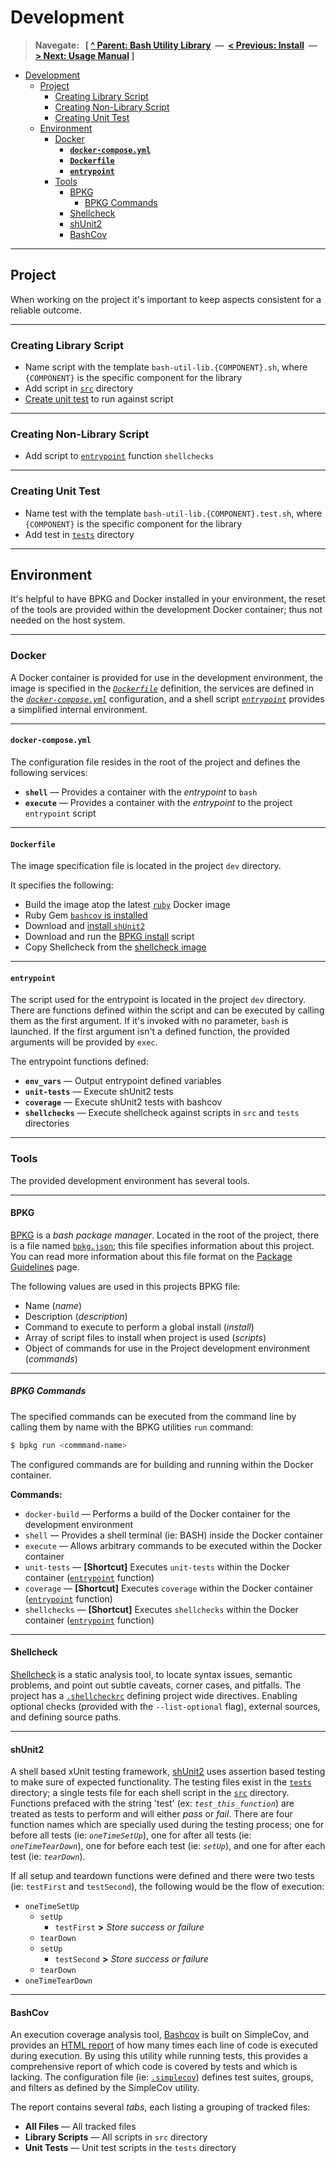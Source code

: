 # Development

> **Navegate: &nbsp; [ [^ Parent: Bash Utility Library](../README.md) &nbsp;&mdash;&nbsp; [< Previous: Install](./INSTALL.md) &nbsp;&mdash;&nbsp; [> Next: Usage Manual](./MANUAL.md) ]**

- [Development](#development)
  - [Project](#project)
    - [Creating Library Script](#creating-library-script)
    - [Creating Non-Library Script](#creating-non-library-script)
    - [Creating Unit Test](#creating-unit-test)
  - [Environment](#environment)
    - [Docker](#docker)
      - [**`docker-compose.yml`**](#docker-composeyml)
      - [**`Dockerfile`**](#dockerfile)
      - [**`entrypoint`**](#entrypoint)
    - [Tools](#tools)
      - [BPKG](#bpkg)
        - [BPKG Commands](#bpkg-commands)
      - [Shellcheck](#shellcheck)
      - [shUnit2](#shunit2)
      - [BashCov](#bashcov)

---


## Project

When working on the project it's important to keep aspects consistent for a reliable outcome.

---


### Creating Library Script

- Name script with the template `bash-util-lib.{COMPONENT}.sh`, where `{COMPONENT}` is the specific component for the library
- Add script in [`src`](../src) directory
- [Create unit test](#creating-unit-test) to run against script

---


### Creating Non-Library Script

- Add script to [`entrypoint`](#entrypoint) function `shellchecks`

---


### Creating Unit Test

- Name test with the template `bash-util-lib.{COMPONENT}.test.sh`, where `{COMPONENT}` is the specific component for the library
- Add test in [`tests`](../tests) directory

---


## Environment

It's helpful to have BPKG and Docker installed in your environment, the reset of the tools are provided within the development Docker container; thus not needed on the host system.

---


### Docker

A Docker container is provided for use in the development environment, the image is specified in the [_`Dockerfile`_](../dev/Dockerfile) definition, the services are defined in the [_`docker-compose.yml`_](../docker-compose.yml) configuration, and a shell script [_`entrypoint`_](../dev/entrypoint) provides a simplified internal environment.

---


#### **`docker-compose.yml`**

The configuration file resides in the root of the project and defines the following services:

  - **`shell`** &mdash; Provides a container with the _entrypoint_ to `bash`
  - **`execute`** &mdash; Provides a container with the _entrypoint_ to the project `entrypoint` script

---


#### **`Dockerfile`**

The image specification file is located in the project `dev` directory.

It specifies the following:

- Build the image atop the latest [`ruby`](https://hub.docker.com/_/ruby) Docker image
- Ruby Gem [`bashcov` is installed](https://github.com/infertux/bashcov#installation)
- Download and [install `shUnit2`](https://github.com/kward/shunit2)
- Download and run the [BPKG install](https://bpkg.sh#install) script
- Copy Shellcheck from the [shellcheck image](https://hub.docker.com/r/koalaman/shellcheck)

---


#### **`entrypoint`**

The script used for the entrypoint is located in the project `dev` directory.  There are functions defined within the script and can be executed by calling them as the first argument.  If it's invoked with no parameter, `bash` is launched.  If the first argument isn't a defined function, the provided arguments will be provided by `exec`.

The entrypoint functions defined:

- **`env_vars`** &mdash; Output entrypoint defined variables
- **`unit-tests`** &mdash; Execute shUnit2 tests
- **`coverage`** &mdash; Execute shUnit2 tests with bashcov
- **`shellchecks`** &mdash; Execute shellcheck against scripts in `src` and `tests` directories

---


### Tools

The provided development environment has several tools.

---


#### BPKG

[BPKG](https://bpkg.sh/) is a _bash package manager_.  Located in the root of the project, there is a file named [`bpkg.json`](../bpkg.json); this file specifies information about this project.  You can read more information about this file format on the [Package Guidelines](https://bpkg.sh/guidelines/) page.

The following values are used in this projects BPKG file:

- Name (_name_)
- Description (_description_)
- Command to execute to perform a global install (_install_)
- Array of script files to install when project is used (_scripts_)
- Object of commands for use in the Project development environment (_commands_)

---


##### BPKG Commands

The specified commands can be executed from the command line by calling them by name with the BPKG utilities `run` command:

```bash
$ bpkg run <commmand-name>
```

The configured commands are for building and running within the Docker container.

**Commands:**

- `docker-build` &mdash; Performs a build of the Docker container for the development environment
- `shell` &mdash; Provides a shell terminal (ie: BASH) inside the Docker container
- `execute` &mdash; Allows arbitrary commands to be executed within the Docker container
- `unit-tests` &mdash; **[Shortcut]** Executes `unit-tests` within the Docker container ([`entrypoint`](#entrypoint) function)
- `coverage` &mdash; **[Shortcut]** Executes `coverage` within the Docker container ([`entrypoint`](#entrypoint) function)
- `shellchecks` &mdash; **[Shortcut]** Executes `shellchecks` within the Docker container ([`entrypoint`](#entrypoint) function)

---


#### Shellcheck

[Shellcheck](https://github.com/koalaman/shellcheck) is a static analysis tool, to locate syntax issues, semantic problems, and point out subtle caveats, corner cases, and pitfalls.  The project has a [`.shellcheckrc`](../.shellcheckrc) defining project wide directives.  Enabling optional checks (provided with the `--list-optional` flag), external sources, and defining source paths.  

---


#### shUnit2

A shell based xUnit testing framework, [shUnit2](https://github.com/kward/shunit2) uses assertion based testing to make sure of expected functionality.  The testing files exist in the [`tests`](../tests) directory; a single tests file for each shell script in the [`src`](../src) directory.  Functions prefaced with the string 'test' (ex: _`test_this_function`_) are treated as tests to perform and will either _pass_ or _fail_.  There are four function names which are specially used during the testing process; one for before all tests (ie: _`oneTimeSetUp`_), one for after all tests (ie: _`oneTimeTearDown`_), one for before each test (ie: _`setUp`_), and one for after each test (ie: _`tearDown`_).

If all setup and teardown functions were defined and there were two tests (ie: `testFirst` and `testSecond`), the following would be the flow of execution:

- `oneTimeSetUp`
  - `setUp`
    - `testFirst` **>** _Store success or failure_
  - `tearDown`
  - `setUp`
    - `testSecond` **>** _Store success or failure_
  - `tearDown`
- `oneTimeTearDown`

---


#### BashCov

An execution coverage analysis tool, [Bashcov](https://github.com/infertux/bashcov) is built on SimpleCov, and provides an [HTML report](../coverage/index.html) of how many times each line of code is executed during execution.  By using this utility while running tests, this provides a comprehensive report of which code is covered by tests and which is lacking.  The configuration file (ie: [`.simplecov`](../.simplecov)) defines test suites, groups, and filters as defined by the SimpleCov utility.

The report contains several _tabs_, each listing a grouping of tracked files:

- **All Files** &mdash; All tracked files
- **Library Scripts** &mdash; All scripts in `src` directory
- **Unit Tests** &mdash; Unit test scripts in the `tests` directory
